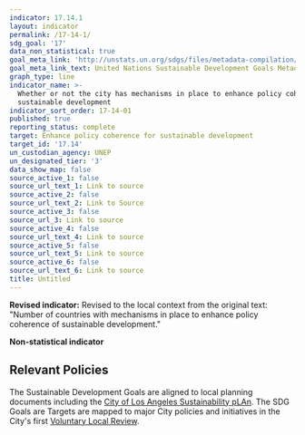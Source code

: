 ```yaml
---
indicator: 17.14.1
layout: indicator
permalink: /17-14-1/
sdg_goal: '17'
data_non_statistical: true
goal_meta_link: 'http://unstats.un.org/sdgs/files/metadata-compilation/Metadata-Goal-17.pdf'
goal_meta_link_text: United Nations Sustainable Development Goals Metadata (pdf 468kB)
graph_type: line
indicator_name: >-
  Whether or not the city has mechanisms in place to enhance policy coherence of
  sustainable development
indicator_sort_order: 17-14-01
published: true
reporting_status: complete
target: Enhance policy coherence for sustainable development
target_id: '17.14'
un_custodian_agency: UNEP
un_designated_tier: '3'
data_show_map: false
source_active_1: false
source_url_text_1: Link to source
source_active_2: false
source_url_text_2: Link to Source
source_active_3: false
source_url_3: Link to source
source_active_4: false
source_url_text_4: Link to source
source_active_5: false
source_url_text_5: Link to source
source_active_6: false
source_url_text_6: Link to source
title: Untitled
---
```

**Revised indicator:** Revised to the local context from the original text: "Number of countries with mechanisms in place to enhance policy coherence of sustainable development."

**Non-statistical indicator**

## Relevant Policies
The Sustainable Development Goals are aligned to local planning documents including the [City of Los Angeles Sustainability pLAn](https://plan.lamayor.org/). The SDG Goals are Targets are mapped to major City policies and initiatives in the City's first [Voluntary Local Review](https://sdg.lamayor.org/voluntary-local-review). 